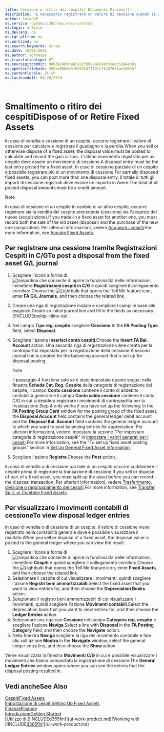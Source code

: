 ```yaml
---
title: Cessione o ritiro dei cespiti| Documenti Microsoft
description: "È necessario registrare un valore di cessione quando si scarta, si vende o si ritira un cespite."
author: SorenGP
ms.service: dynamics365-business-central
ms.topic: article
ms.devlang: na
ms.tgt_pltfrm: na
ms.workload: na
ms.search.keywords: scrap
ms.date: 10/01/2018
ms.author: sgroespe
ms.translationtype: HT
ms.sourcegitcommit: 9dbd92409ba02281f008246194f3ce0c53e4e001
ms.openlocfilehash: 550ae80bb03fb053547713fc71a8708fae100e5f
ms.contentlocale: it-ch
ms.lasthandoff: 09/28/2018

---
```

# <a name="dispose-of-or-retire-fixed-assets"></a><span data-ttu-id="dbb7e-103">Smaltimento o ritiro dei cespiti</span><span class="sxs-lookup"><span data-stu-id="dbb7e-103">Dispose of or Retire Fixed Assets</span></span>
<span data-ttu-id="dbb7e-104">In caso di vendita o cessione di un cespite, occorre registrare il valore di cessione per calcolare e registrare il guadagno o la perdita.</span><span class="sxs-lookup"><span data-stu-id="dbb7e-104">When you sell or otherwise dispose of a fixed asset, the disposal value must be posted to calculate and record the gain or loss.</span></span> <span data-ttu-id="dbb7e-105">L'ultimo movimento registrato per un cespite deve essere un movimento di cessione.</span><span class="sxs-lookup"><span data-stu-id="dbb7e-105">A disposal entry must be the last entry posted for a fixed asset.</span></span> <span data-ttu-id="dbb7e-106">In caso di cessione parziale di un cespite è possibile registrare più di un movimento di cessione.</span><span class="sxs-lookup"><span data-stu-id="dbb7e-106">For partially disposed fixed assets, you can post more than one disposal entry.</span></span> <span data-ttu-id="dbb7e-107">Il totale di tutti gli importi di cessione registrati deve essere un importo in Avere.</span><span class="sxs-lookup"><span data-stu-id="dbb7e-107">The total of all posted disposal amounts must be a credit amount.</span></span>  

> [!NOTE]  
>   <span data-ttu-id="dbb7e-108">In caso di cessione di un cespite in cambio di un altro cespite, occorre registrare sia la vendita del cespite precedente (cessione) sia l'acquisto del nuovo (acquisizione).</span><span class="sxs-lookup"><span data-stu-id="dbb7e-108">If you trade-in a fixed asset for another one, you must record both the sale of the old asset (disposal) and the purchase of the new one (acquisition).</span></span> <span data-ttu-id="dbb7e-109">Per ulteriori informazioni, vedere [Acquisire i cespiti](fa-how-acquire.md).</span><span class="sxs-lookup"><span data-stu-id="dbb7e-109">For more information, see [Acquire Fixed Assets](fa-how-acquire.md).</span></span>  

## <a name="to-post-a-disposal-from-the-fixed-asset-gl-journal"></a><span data-ttu-id="dbb7e-110">Per registrare una cessione tramite Registrazioni Cespiti in C/G</span><span class="sxs-lookup"><span data-stu-id="dbb7e-110">To post a disposal from the fixed asset G/L journal</span></span>
1. <span data-ttu-id="dbb7e-111">Scegliere l'icona a forma di ![lampadina che consente di aprire la funzionalità delle informazioni](media/ui-search/search_small.png "Informazioni sull'operazione che si desidera eseguire"), immettere **Registrazioni cespiti in C/G** e quindi scegliere il collegamento correlato.</span><span class="sxs-lookup"><span data-stu-id="dbb7e-111">Choose the ![Lightbulb that opens the Tell Me feature](media/ui-search/search_small.png "Tell me what you want to do") icon, enter **FA G/L Journals**, and then choose the related link.</span></span>  
2. <span data-ttu-id="dbb7e-112">Creare una riga di registrazione iniziale e compilare i campi in base alle esigenze.</span><span class="sxs-lookup"><span data-stu-id="dbb7e-112">Create an initial journal line and fill in the fields as necessary.</span></span> [!INCLUDE[tooltip-inline-tip](includes/tooltip-inline-tip_md.md)]  
3. <span data-ttu-id="dbb7e-113">Nel campo **Tipo reg. cespite** scegliere **Cessione**.</span><span class="sxs-lookup"><span data-stu-id="dbb7e-113">In the **FA Posting Type** field, select **Disposal**.</span></span>  
4. <span data-ttu-id="dbb7e-114">Scegliere l'azione **Inserisci conto cespiti**.</span><span class="sxs-lookup"><span data-stu-id="dbb7e-114">Choose the **Insert FA Bal. Account** action.</span></span> <span data-ttu-id="dbb7e-115">Una seconda riga di registrazione viene creata per la contropartita impostata per la registrazione della cessione.</span><span class="sxs-lookup"><span data-stu-id="dbb7e-115">A second journal line is created for the balancing account that is set up for disposal posting.</span></span>  

    > [!NOTE]  
    >   <span data-ttu-id="dbb7e-116">Il passaggio 4 funziona solo se è stato impostato quanto segue: nella finestra **Scheda Cat. Reg. Cespite** della categoria di registrazione del cespite, il campo **Conto cessione** contiene il conto di addebito contabilità generale e il campo **Conto saldo cessione** contiene il conto C/G in cui si desidera registrare i movimenti di contropartita per la rivalutazione.</span><span class="sxs-lookup"><span data-stu-id="dbb7e-116">Step 4 only works if you have set up the following: In the **FA Posting Group Card** window for the posting group of the fixed asset, the **Disposal Account** field contains the general ledger debit account and the **Disposal Bal. Account** field contains the general ledger account to which you want to post balancing entries for appreciation.</span></span> <span data-ttu-id="dbb7e-117">Per ulteriori informazioni, vedere Impostare la sezione "Per impostare categorie di registrazione cespiti" in [Impostare i valori generali per i cespiti](fa-how-setup-general.md).</span><span class="sxs-lookup"><span data-stu-id="dbb7e-117">For more information, see the "To set up fixed asset posting groups" section in [Set Up General Fixed Asset Information](fa-how-setup-general.md).</span></span>  
5. <span data-ttu-id="dbb7e-118">Scegliere l'azione **Registra**.</span><span class="sxs-lookup"><span data-stu-id="dbb7e-118">Choose the **Post** action.</span></span>  

<span data-ttu-id="dbb7e-119">In caso di vendita o di cessione parziale di un cespite occorre suddividere il cespite prima di registrare la transazione di cessione.</span><span class="sxs-lookup"><span data-stu-id="dbb7e-119">If you sell or dispose of part of a fixed asset, you must split up the asset before you can record the disposal transaction.</span></span> <span data-ttu-id="dbb7e-120">Per ulteriori informazioni, vedere [Trasferimento, divisione o raggruppamento dei cespiti](fa-how-trans-split-combine.md).</span><span class="sxs-lookup"><span data-stu-id="dbb7e-120">For more information, see [Transfer, Split, or Combine Fixed Assets](fa-how-trans-split-combine.md).</span></span>  

## <a name="to-view-disposal-ledger-entries"></a><span data-ttu-id="dbb7e-121">Per visualizzare i movimenti contabili di cessione</span><span class="sxs-lookup"><span data-stu-id="dbb7e-121">To view disposal ledger entries</span></span>
<span data-ttu-id="dbb7e-122">In caso di vendita o di cessione di un cespite, il valore di cessione viene registrato nella contabilità generale dove è possibile visualizzare il risultato.</span><span class="sxs-lookup"><span data-stu-id="dbb7e-122">When you sell or dispose of a fixed asset, the disposal value is posted to the general ledger where you can view the result.</span></span>  

1. <span data-ttu-id="dbb7e-123">Scegliere l'icona a forma di ![lampadina che consente di aprire la funzionalità delle informazioni](media/ui-search/search_small.png "Informazioni sull'operazione che si desidera eseguire"), immettere **Cespiti** e quindi scegliere il collegamento correlato.</span><span class="sxs-lookup"><span data-stu-id="dbb7e-123">Choose the ![Lightbulb that opens the Tell Me feature](media/ui-search/search_small.png "Tell me what you want to do") icon, enter **Fixed Assets**, and then choose the related link.</span></span>  
2. <span data-ttu-id="dbb7e-124">Selezionare il cespite di cui visualizzare i movimenti, quindi scegliere l'azione **Registri beni ammortizzabili**.</span><span class="sxs-lookup"><span data-stu-id="dbb7e-124">Select the fixed asset that you want to view entries for, and then choose the **Depreciation Books** action.</span></span>  
3. <span data-ttu-id="dbb7e-125">Selezionare il registro beni ammortizzabili di cui visualizzare i movimenti, quindi scegliere l'azione **Movimenti contabili**.</span><span class="sxs-lookup"><span data-stu-id="dbb7e-125">Select the depreciation book that you want to view entries for, and then choose the **Ledger Entries** action.</span></span>  
4. <span data-ttu-id="dbb7e-126">Selezionare una riga con **Cessione** nel campo **Categoria reg. cespite** e scegliere l'azione **Naviga**.</span><span class="sxs-lookup"><span data-stu-id="dbb7e-126">Select a line with **Disposal** in the **FA Posting Category** field, and then choose the **Navigate** action.</span></span>  
5. <span data-ttu-id="dbb7e-127">Nella finestra **Naviga** scegliere la riga del movimento contabile e fare clic sull'azione **Mostra**.</span><span class="sxs-lookup"><span data-stu-id="dbb7e-127">In the **Navigate** window, select the general ledger entry line, and then choose the **Show** action.</span></span>  

<span data-ttu-id="dbb7e-128">Viene visualizzata la finestra **Movimenti C/G** in cui è possibile visualizzare i movimenti che hanno comportato la registrazione di cessione.</span><span class="sxs-lookup"><span data-stu-id="dbb7e-128">The **General Ledger Entries** window opens where you can see the entries that the disposal posting resulted in.</span></span>  

## <a name="see-also"></a><span data-ttu-id="dbb7e-129">Vedi anche</span><span class="sxs-lookup"><span data-stu-id="dbb7e-129">See Also</span></span>
[<span data-ttu-id="dbb7e-130">Cespiti</span><span class="sxs-lookup"><span data-stu-id="dbb7e-130">Fixed Assets</span></span>](fa-manage.md)  
[<span data-ttu-id="dbb7e-131">Impostazione di cespiti</span><span class="sxs-lookup"><span data-stu-id="dbb7e-131">Setting Up Fixed Assets</span></span>](fa-setup.md)  
[<span data-ttu-id="dbb7e-132">Finanze</span><span class="sxs-lookup"><span data-stu-id="dbb7e-132">Finance</span></span>](finance.md)  
[<span data-ttu-id="dbb7e-133">Introduzione</span><span class="sxs-lookup"><span data-stu-id="dbb7e-133">Getting Started</span></span>](product-get-started.md)  
<span data-ttu-id="dbb7e-134">[Utilizzo di [!INCLUDE[d365fin](includes/d365fin_md.md)]](ui-work-product.md)</span><span class="sxs-lookup"><span data-stu-id="dbb7e-134">[Working with [!INCLUDE[d365fin](includes/d365fin_md.md)]](ui-work-product.md)</span></span>

